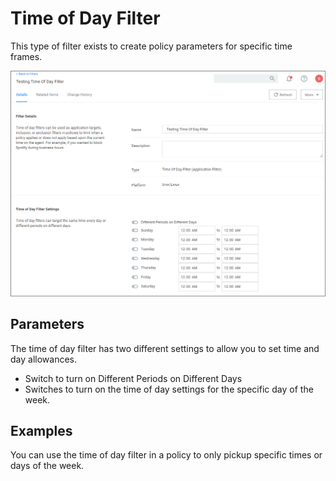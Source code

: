 [title]: # (Time of Day)
[tags]: # (filter types)
[priority]: # (2)
# Time of Day Filter

This type of filter exists to create policy parameters for specific time frames.

![Time of Day Filter](images/time-of-day-filter.png "Time of Day Filter")

## Parameters

The time of day filter has two different settings to allow you to set time and day allowances.

* Switch to turn on Different Periods on Different Days
* Switches to turn on the time of day settings for the specific day of the week.

## Examples

You can use the time of day filter in a policy to only pickup specific times or days of the week.

